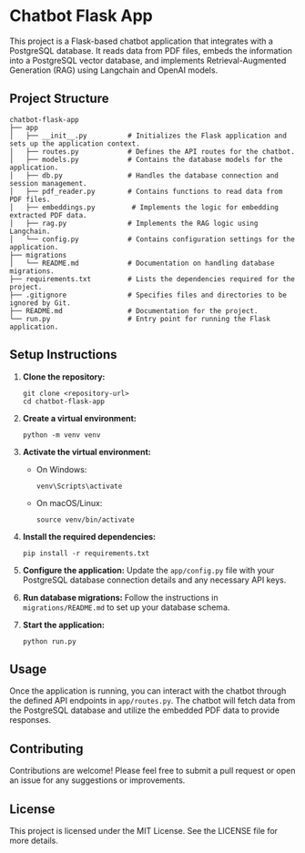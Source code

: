 # Chatbot Flask App

This project is a Flask-based chatbot application that integrates with a PostgreSQL database. It reads data from PDF files, embeds the information into a PostgreSQL vector database, and implements Retrieval-Augmented Generation (RAG) using Langchain and OpenAI models.

## Project Structure

```
chatbot-flask-app
├── app
│   ├── __init__.py          # Initializes the Flask application and sets up the application context.
│   ├── routes.py            # Defines the API routes for the chatbot.
│   ├── models.py            # Contains the database models for the application.
│   ├── db.py                # Handles the database connection and session management.
│   ├── pdf_reader.py        # Contains functions to read data from PDF files.
│   ├── embeddings.py         # Implements the logic for embedding extracted PDF data.
│   ├── rag.py               # Implements the RAG logic using Langchain.
│   └── config.py            # Contains configuration settings for the application.
├── migrations
│   └── README.md            # Documentation on handling database migrations.
├── requirements.txt         # Lists the dependencies required for the project.
├── .gitignore               # Specifies files and directories to be ignored by Git.
├── README.md                # Documentation for the project.
└── run.py                   # Entry point for running the Flask application.
```

## Setup Instructions

1. **Clone the repository:**
   ```
   git clone <repository-url>
   cd chatbot-flask-app
   ```

2. **Create a virtual environment:**
   ```
   python -m venv venv
   ```

3. **Activate the virtual environment:**
   - On Windows:
     ```
     venv\Scripts\activate
     ```
   - On macOS/Linux:
     ```
     source venv/bin/activate
     ```

4. **Install the required dependencies:**
   ```
   pip install -r requirements.txt
   ```

5. **Configure the application:**
   Update the `app/config.py` file with your PostgreSQL database connection details and any necessary API keys.

6. **Run database migrations:**
   Follow the instructions in `migrations/README.md` to set up your database schema.

7. **Start the application:**
   ```
   python run.py
   ```

## Usage

Once the application is running, you can interact with the chatbot through the defined API endpoints in `app/routes.py`. The chatbot will fetch data from the PostgreSQL database and utilize the embedded PDF data to provide responses.

## Contributing

Contributions are welcome! Please feel free to submit a pull request or open an issue for any suggestions or improvements.

## License

This project is licensed under the MIT License. See the LICENSE file for more details.
